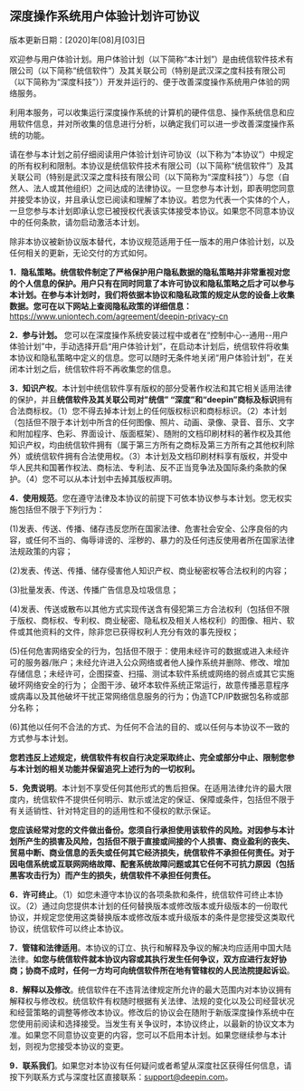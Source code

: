 ## 深度操作系统用户体验计划许可协议

版本更新日期：[2020]年[08]月[03]日

欢迎参与用户体验计划。用户体验计划（以下简称“本计划”）是由统信软件技术有限公司（以下简称“统信软件”）及其关联公司（特别是武汉深之度科技有限公司（以下简称为“深度科技”））开发并运行的、便于改善深度操作系统用户体验的网络服务。

利用本服务，可以收集运行深度操作系统的计算机的硬件信息、操作系统信息和应用软件信息，并对所收集的信息进行分析，以确定我们可以进一步改善深度操作系统的功能。

请在参与本计划之前仔细阅读用户体验计划许可协议（以下称为“本协议”）中规定的所有权利和限制。本协议是统信软件技术有限公司（以下简称“统信软件”）及其关联公司（特别是武汉深之度科技有限公司（以下简称为“深度科技”））与您（自然人、法人或其他组织）之间达成的法律协议。一旦您参与本计划，即表明您同意并接受本协议，并且承认您已阅读和理解了本协议。若您为代表一个实体的个人，一旦您参与本计划即承认您已被授权代表该实体接受本协议。如果您不同意本协议中的任何条款，请勿启动激活本计划。

除非本协议被新协议版本替代，本协议规范适用于任一版本的用户体验计划，以及任何相关的更新，无论交付的方式如何。

 

**1．隐私策略。统信软件制定了严格保护用户隐私数据的隐私策略并非常重视对您的个人信息的保护。用户只有在同时同意了本许可协议和隐私策略之后才可以参与本计划。在参与本计划时，我们将依据本协议和隐私政策的规定从您的设备上收集数据。您可在以下网站上查阅隐私政策的详细信息：**<https://www.uniontech.com/agreement/deepin-privacy-cn>

**2．参与计划。** 您可以在深度操作系统安装过程中或者在“控制中心--通用--用户体验计划”中，手动选择开启“用户体验计划”，在启动本计划后，统信软件将收集本协议和隐私策略中定义的信息。您可以随时无条件地关闭“用户体验计划”，在关闭本计划之后，统信软件将不再收集您的信息。

**3．知识产权**。本计划中统信软件享有版权的部分受著作权法和其它相关适用法律的保护，并且**统信软件及其关联公司对"统信” “深度”和“deepin”商标及标识**拥有合法商标权。（1）您不得去掉本计划上的任何版权标识和商标标识。（2）本计划（包括但不限于本计划中所含的任何图像、照片、动画、录像、录音、音乐、文字和附加程序、色彩、界面设计、版面框架）、随附的文档印刷材料的著作权及其他知识产权，均由统信软件拥有（属于第三方所有之商标及第三方所有之其他权利除外）或统信软件拥有合法使用权。（3）本计划及文档印刷材料享有版权，并受中华人民共和国著作权法、商标法、专利法、反不正当竞争法及国际条约条款的保护。（4）您不可以从本计划中去掉其版权声明。

**4．使用规范**。您在遵守法律及本协议的前提下可依本协议参与本计划。您无权实施包括但不限于下列行为：

(1)发表、传送、传播、储存违反您所在国家法律、危害社会安全、公序良俗的内容，或任何不当的、侮辱诽谤的、淫秽的、暴力的及任何违反使用者所在国家法律法规政策的内容；

(2)发表、传送、传播、储存侵害他人知识产权、商业秘密权等合法权利的内容；

(3)批量发表、传送、传播广告信息及垃圾信息；

(4)发表、传送或散布以其他方式实现传送含有侵犯第三方合法权利（包括但不限于版权、商标权、专利权、商业秘密、隐私权及相关人格权利）的图像、相片、软件或其他资料的文件，除非您已获得权利人充分有效的事先授权； 

(5)任何危害网络安全的行为，包括但不限于：使用未经许可的数据或进入未经许可的服务器/账户；未经允许进入公众网络或者他人操作系统并删除、修改、增加存储信息；未经许可，企图探查、扫描、测试本软件系统或网络的弱点或其它实施破坏网络安全的行为； 企图干涉、破坏本软件系统正常运行，故意传播恶意程序或病毒以及其他破坏干扰正常网络信息服务的行为；伪造TCP/IP数据包名称或部分名称；

(6)其他以任何不合法的方式、为任何不合法的目的、或以任何与本协议不一致的方式参与本计划。

**您若违反上述规定，统信软件有权自行决定采取终止、完全或部分中止、限制您参与本计划的相关功能并保留追究上述行为的一切权利。**

**5．免责说明**。本计划不享受任何其他形式的售后担保。在适用法律允许的最大限度内，统信软件不提供任何明示、默示或法定的保证、保障或条件，包括但不限于有关适销性、针对特定目的的适用性和不侵权的默示保证。

**您应该经常对您的文件做出备份。您须自行承担使用该软件的风险。对因参与本计划所产生的损害及风险，包括但不限于直接或间接的个人损害、商业盈利的丧失、贸易中断、商业信息的丢失或任何其它经济损失，统信软件不承担任何责任。对于因电信系统或互联网网络故障、配套系统故障问题或其它任何不可抗力原因（包括黑客攻击行为）而产生的损失，统信软件不承担任何责任。**

**6．许可终止**。（1）如您未遵守本协议的各项条款和条件，统信软件可终止本协议。（2）通过向您提供本计划的任何替换版本或修改版本或升级版本的一份取代协议，并规定您使用这类替换版本或修改版本或升级版本的条件是您接受这类取代协议，统信软件可以终止本协议。

**7．管辖和法律适用**。本协议的订立、执行和解释及争议的解决均应适用中国大陆法律。**如您与统信软件就本协议内容或其执行发生任何争议，双方应进行友好协商；协商不成时，任何一方均可向统信软件所在地有管辖权的人民法院提起诉讼**。

**8．解释以及修改**。统信软件在不违背法律规定所允许的最大范围内对本协议拥有解释权与修改权。统信软件有权随时根据有关法律、法规的变化以及公司经营状况和经营策略的调整等修改本协议。修改后的协议会在随附于新版深度操作系统中在您使用前阅读和选择接受。当发生有关争议时，本协议终止，以最新的协议文本为准。如果您不同意协议变更的内容，您可以不启用本计划。如果您继续参与本计划，则视为您接受本协议的变更。

**9．联系我们**。如果您对本协议有任何疑问或者希望从深度社区获得任何信息，请按下列联系方式与深度社区直接联系：support@deepin.com。